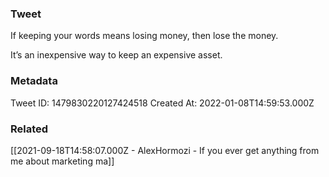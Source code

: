 ### Tweet
If keeping your words means losing money, then lose the money. 

It’s an inexpensive way to keep an expensive asset.

### Metadata
Tweet ID: 1479830220127424518
Created At: 2022-01-08T14:59:53.000Z

### Related
[[2021-09-18T14:58:07.000Z - AlexHormozi - If you ever get anything from me about marketing ma]]

